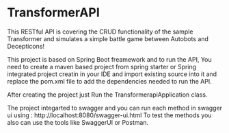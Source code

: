 # TransformerAPI
This RESTful API is covering the CRUD functionality of the sample Transformer and simulates a simple battle game between Autobots and Decepticons!

This project is based on Spring Boot freamework and to run the API, You need to create a maven based project from spring starter or Spring integrated project creatin
in your IDE and import existing source into it and replace the pom.xml file to add the dependencies needed to run the API.

After creating the project just Run the TransformerapiApplication class.

The project integarted to swagger and you can run each method in swagger ui using : http://localhost:8080/swagger-ui.html
To test the methods you also can use the tools like SwaggerUI or Postman.


